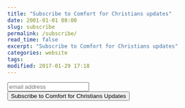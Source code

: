 ```yaml
---
title: "Subscribe to Comfort for Christians updates"
date: 2001-01-01 08:00
slug: subscribe
permalink: /subscribe/
read_time: false
excerpt: "Subscribe to Comfort for Christians updates"
categories: website
tags:
modified: 2017-01-29 17:18
---
```

<!-- Begin MailChimp Signup Form -->
<div id="mc_embed_signup">
<form action="//alecsatin.us10.list-manage.com/subscribe/post?u=230ecf5f1ccc680bcaf157ab2&amp;id=4532777523" method="post" id="mc-embedded-subscribe-form" name="mc-embedded-subscribe-form" class="validate" target="_blank" novalidate>
    <div id="mc_embed_signup_scroll">
	<input type="email" value="" name="EMAIL" class="email" id="mce-EMAIL" placeholder="email address" required>
    <!-- real people should not fill this in and expect good things - do not remove this or risk form bot signups-->
    <div style="position: absolute; left: -5000px;" aria-hidden="true"><input type="text" name="b_230ecf5f1ccc680bcaf157ab2_4532777523" tabindex="-1" value=""></div>
    <div class="clear"><input type="submit" value="Subscribe to Comfort for Christians Updates" name="subscribe" id="mc-embedded-subscribe" class="button"></div>
    </div>
</form>
</div>

<!--End mc_embed_signup-->
